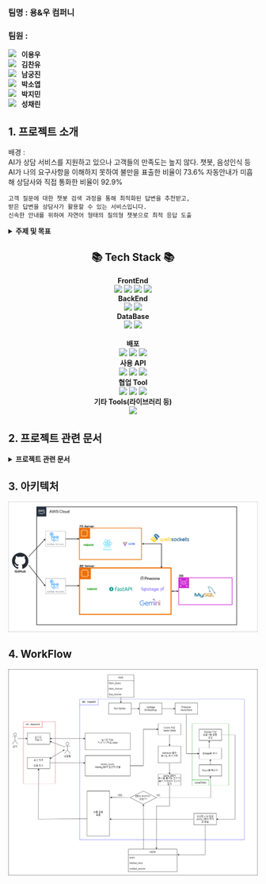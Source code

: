 
<p align="center"></p>

###  팀명 : 용&우 컴퍼니

###  팀원 :

[<img src="https://img.shields.io/badge/Github-Link-FFE482?logo=Github">](https://github.com/yw824) <strong>&nbsp;&nbsp;이용우</strong> <br>
[<img src="https://img.shields.io/badge/Github-Link-FF0000?logo=Github">](https://github.com/kcy97) <strong>&nbsp;&nbsp;김찬유</strong> <br>
[<img src="https://img.shields.io/badge/Github-Link-EB99FF?logo=Github">](https://github.com/nomemb) <strong>&nbsp;&nbsp;남궁진</strong> <br>
[<img src="https://img.shields.io/badge/Github-Link-2C633B?logo=Github">](https://github.com/DYShin1) <strong>&nbsp;&nbsp;박소엽</strong> <br>
[<img src="https://img.shields.io/badge/Github-Link-3D3A61?logo=Github">](https://github.com/jhlee6515) <strong>&nbsp;&nbsp;박지민</strong> <br>
[<img src="https://img.shields.io/badge/Github-Link-3D3A61?logo=Github">](https://github.com/jhlee6515) <strong>&nbsp;&nbsp;성채린</strong> <br>

## 1. 프로젝트 소개

배경 :  
AI가 상담 서비스를 지원하고 있으나 고객들의 만족도는 높지 않다. 
챗봇, 음성인식 등 AI가 나의 요구사항을 이해하지 못하여 불만을 표출한 비율이 73.6%
자동안내가 미흡해 상담사와 직접 통화한 비율이 92.9%
<br>
```
고객 질문에 대한 챗봇 검색 과정을 통해 최적화된 답변을 추천받고, 
받은 답변을 상담사가 활용할 수 있는 서비스입니다.
신속한 안내를 위하여 자연어 형태의 질의형 챗봇으로 최적 응답 도출
```
<details><summary><b>주제 및 목표</b></summary>

> 주제 : 고객센터 지원 프로그램
상담 지원 챗봇
<br>

> 목표 : <br> 1. 고객-상담사 간 실시간 대화록 <br> 2. 상담원의 질의 위한 챗봇 UI <br> 3. RAG-LLM 모델 통한 자연어 질의에 대한 답변 생성 기능 <br> 4. 신속성 위한 Cache Layer 추가 <br> 5. 질의 내역 적재 <br> 6. 자료 관리

</details>

## <div align=center>📚 Tech Stack 📚</div>

<div align=center>
    <summary><b>FrontEnd</b><br>
        <img src="https://img.shields.io/badge/html5-E34F26?style=for-the-badge&logo=html5&logoColor=white">
        <img src="https://img.shields.io/badge/css-663399?style=for-the-badge&logo=css3&logoColor=white">
        <img src="https://img.shields.io/badge/React-61DAFB?style=for-the-badge&logo=React&logoColor=black">
        <img src="https://img.shields.io/badge/Vite-646CFF?style=for-the-badge&logo=Vite&logoColor=black"><br>
    </summary>
    <summary><b>BackEnd</b><br>
        <img src="https://img.shields.io/badge/FastAPI-009688?style=for-the-badge&logo=FastAPI&logoColor=white">
        <img src="https://img.shields.io/badge/Python Websocket-3776aB?style=for-the-badge&logo=&logoColor=white">
    <br>
    </summary>
        <summary><b>DataBase</b><br>
        <img src="https://img.shields.io/badge/Amazon RDS-527FFF?style=for-the-badge&logo=Amazon RDS&logoColor=white">
        <img src="https://img.shields.io/badge/MySQL-4479a1?style=for-the-badge&logo=MySQL&logoColor=white">
        <br><br>
    </summary>
    <summary><b>배포</b><br>
        <img src="https://img.shields.io/badge/github%20actions-%232671E5.svg?style=for-the-badge&logo=githubactions&logoColor=white">
        <img src="https://img.shields.io/badge/AWS EC2-FF9900?style=for-the-badge&logo=amazonec2&logoColor=white">
        <img src="https://img.shields.io/badge/nginx-%23009639.svg?style=for-the-badge&logo=nginx&logoColor=white"><br>
    </summary>   
     <summary><b>사용 API</b><br>
        <img src="https://img.shields.io/badge/PINECONE-000000?style=for-the-badge&logo=pinecone&logoColor=black">
        <img src="https://img.shields.io/badge/UPSTAGE-6666FF?style=for-the-badge&logo=UPSTAGE&logoColor=white">
        <img src="https://img.shields.io/badge/google%20gemini-8E75B2?style=for-the-badge&logo=google%20gemini&logoColor=white"><br>
    </summary>    
    <summary><b>협업 Tool</b><br>
        <img src="https://img.shields.io/badge/github-%23121011.svg?style=for-the-badge&logo=github&logoColor=white">
        <img src="https://img.shields.io/badge/Discord-%235865F2.svg?style=for-the-badge&logo=discord&logoColor=white">
        <img src="https://img.shields.io/badge/Notion-%23000000.svg?style=for-the-badge&logo=notion&logoColor=white"><br>
    </summary>
        <summary><b>기타 Tools(라이브러리 등)</b><br>
        <img src="https://img.shields.io/badge/LangChain-1C3C3C?style=for-the-badge&logo=Langchain&logoColor=white"><br>
    </summary>
</div>

## 2. 프로젝트 관련 문서
<details>
<summary><b>프로젝트 관련 문서</b></summary>

[1. 프로젝트 기획서](https://drive.google.com/file/d/1bmEhTbx4keIo8zoLic5RTFbXd40UeEsv/view?usp=drive_link) <br><br>
[2. 요구사항 정의서](https://drive.google.com/file/d/1FpFoQszCqOuG5_CIJTV8c2jEPH_hLusv/view?usp=drive_link) <br><br>
[3. WBS](https://docs.google.com/spreadsheets/d/1O-XvD4izvfhO8Y9bbfwy8bzuGhWHR9dM/edit?usp=drive_web&ouid=103010903150867537248&rtpof=true) <br><br>
[4. 모델 정의서](https://drive.google.com/file/d/1fGNQ1etcmde5AOjO8L3d82j9Loy42c3U/view?usp=drive_link) <br><br>
[5. 성능 평가 결과서](https://drive.google.com/file/d/1PkYChEu5N61YbGCOyGbdCrDQ_B9RTxUf/view?usp=drive_link) <br><br>
[6. 최종 보고서](https://drive.google.com/file/d/1auPM7ZuxgB5h2mQGAPm60xyp5pQGiQbj/view?usp=drive_link) <br><br>  
</details>

## 3. 아키텍처
<img src="https://github.com/whynotsw-camp/wh02-3rd-2team-YNW/blob/main/image/%EC%95%84%ED%82%A4%ED%85%8D%EC%B2%98%20%EC%B5%9C%EC%A2%85.png"><br>


## 4. WorkFlow
<img src="https://github.com/whynotsw-camp/wh02-3rd-2team-YNW/blob/main/image/Usecase_%EC%B5%9C%EC%A2%85.png"><br>